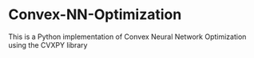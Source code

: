 # Convex-NN-Optimization
This is a Python implementation of Convex Neural Network Optimization using the CVXPY library
